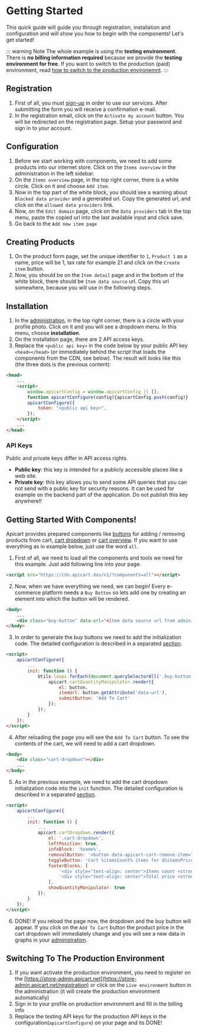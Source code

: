 # Getting Started
This quick guide will guide you through registration, installation and configuration and will show you how to begin with the components! Let's get started!

::: warning Note
The whole example is using the **testing environment**. There is **no billing information required** because we provide the **testing environment for free**. If you want to switch to the production (paid) environment, read [how to switch to the production environemnt](#switching-to-the-production-environment).
:::

## Registration
1. First of all, you must [sign-up](https://store-admin.apicart.dev/registration) in order to use our services. After submitting the form you will receive a confirmation e-mail.
2. In the registration email, click on the `Activate my account` button. You will be redirected on the registration page. Setup your password and sign in to your account.

## Configuration
1. Before we start working with components, we need to add some products into our internet store. Click on the `Items overview` in the administration in the left sidebar.
2. On the `Items overview` page, in the top right corner, there is a white circle. Click on it and choose `Add item`.
3. Now in the top part of the white block, you should see a warning about `Blocked data provider` and a generated url. Copy the generated url, and click on the `allowed data providers` link.
4. Now, on the `Edit domain` page, click on the `Data providers` tab in the top menu, paste the copied url into the last available input and click save.
5. Go back to the `Add new item page`

## Creating Products
1. On the product form page, set the unique identifier to `1`, `Product 1` as a name, price will be 1, tax rate for example 21 and click on the `Create item` button.
2. Now, you should be on the `Item detail` page and in the bottom of the white block, there should be `Item data source` url. Copy this url somewhere,
because you will use in the following steps.

## Installation
1. In the [administration](https://store-admin.apicart.dev/), in the top right corner, there is a circle with your profile photo. Click on it and you will see a dropdown menu. In this menu, choose **installation**.
2. On the installation page, there are 2 API access keys.
3. Replace the `<public api key>` in the code below by your public API key
`<head></head>` (or immediately behind the script that loads the components from the CDN, see below). The result will looks like this (the three dots is the previous content):

```HTML
<head>
    ...
    <script>
        window.apicartConfig = window.apicartConfig || [];
        function apicartConfigure(config){apicartConfig.push(config)}
        apicartConfigure({
            token: "<public api key>",
        });
    </script>
    ...
</head>
```

### API Keys
Public and private keys differ in API access rights.
- **Public key**: this key is intended for a publicly accessible places like a web site.
- **Private key**: this key allows you to send some API queries that you can not send with a public key for security reasons. It can be used for example on the backend part of the application. Do not publish this key anywhere!!

## Getting Started With Components!
Apicart provides prepared components like [buttons](/components/web/v1/cart.html#cart-quantity-manipulator) for adding / removing products from cart, [cart dropdown](/components/web/v1/cart.html#cart-dropdown) or [cart overview](/components/web/v1/cart.html#cart-overview).
If you want to use everything as in example below, just use the word `all`.

1. First of all, we need to load all the components and tools we need for this example. Just add following line into your page.
```HTML
<script src="https://cdn.apicart.dev/v1/?components=all"></script>
```

2. Now, when we have everything we need, we can begin! Every e-commerce platform needs a `Buy Button` so lets add one by creating an element into which the button will be rendered.
```HTML
<body>
    ...
    <div class="buy-button" data-url="<Item data source url from administration>"></div>
</body>
```

3. In order to generate the buy buttons we need to add the initialization code.
The detailed configuration is described in a separated [section](/components/web/v1/cart.html#cart-quantity-manipulator).
```HTML
<script>
    apicartConfigure({
        ...
        init: function () {
            Utils.loops.forEach(document.querySelectorAll('.buy-button'), function (key, button) {
                apicart.cartQuantityManipulator.render({
                    el: button,
                    itemUrl: button.getAttribute('data-url'),
                    submitButton: 'Add To Cart'
                });
            });
        }
    });
</script>
```

4. After reloading the page you will see the `Add To Cart` button. To see the contents of the cart, we will need to add a cart dropdown.
```HTML
<body>
    <div class="cart-dropdown"></div>
    ...
</body>
```

5. As in the previous example, we need to add the cart dropdown initialization code into the `init` function.
The detailed configuration is described in a separated [section](/components/web/v1/cart.html#cart-dropdown).
```HTML
<script>
    apicartConfigure({
        ...
        init: function () {
            ...
            apicart.cartDropdown.render({
                el: '.cart-dropdown',
                leftPosition: true,
                infoBlock: '%name%',
                removalButton: '<button data-apicart-cart-remove-item="%dataUrl%">Remove</button>',
                toggleButton: 'Cart %itemsCount% items for $%itemsPrice%',
                footerBlocks: [
                    '<div style="text-align: center">Items count <strong>%itemsCount% pcs</strong></div>',
                    '<div style="text-align: center">Total price <strong>$%itemsPrice%</strong></div>'
                ],
                showQuantityManipulator: true
            });
        }
    });
</script>
```

6. DONE! If you reload the page now, the dropdown and the buy button will appear. If you click on the `Add To Cart` button
the product price in the cart dropdown will immediately change and you will see a new data in graphs in your [administration](https://store-admin.apicart.dev).

## Switching To The Production Environment

1. If you want activate the production environment, you need to register on the [https://store-admin.apicart.net](https://store-admin.apicart.net/registration)
or click on the `Live environment` button in the administration (it will create the production environment automatically)
2. Sign in to your profile on production environment and fill in the billing info
3. Replace the testing API keys for the production API keys in the configuration(`apicartConfigure`) on your page and its DONE!
